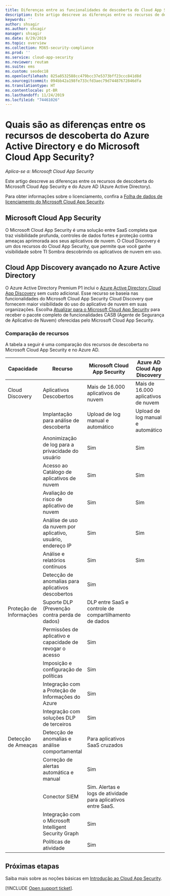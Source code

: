 ```yaml
---
title: Diferenças entre as funcionalidades de descoberta do Cloud App Security e do Azure AD
description: Este artigo descreve as diferenças entre os recursos de descoberta do Microsoft Cloud App Security e do Azure AD.
keywords: ''
author: shsagir
ms.author: shsagir
manager: shsagir
ms.date: 8/29/2019
ms.topic: overview
ms.collection: M365-security-compliance
ms.prod: ''
ms.service: cloud-app-security
ms.reviewer: reutam
ms.suite: ems
ms.custom: seodec18
ms.openlocfilehash: 825a8532588cc479bcc37e5373bff23ccc841d8d
ms.sourcegitcommit: 094bb42a198fe733cfd3aec79d74487672846dfa
ms.translationtype: HT
ms.contentlocale: pt-BR
ms.lasthandoff: 11/24/2019
ms.locfileid: "74461026"
---
```

# <a name="what-are-the-differences-in-discovery-capabilities-for-azure-active-directory-and-microsoft-cloud-app-security"></a>Quais são as diferenças entre os recursos de descoberta do Azure Active Directory e do Microsoft Cloud App Security?

*Aplica-se a: Microsoft Cloud App Security*

Este artigo descreve as diferenças entre os recursos de descoberta do Microsoft Cloud App Security e do Azure AD (Azure Active Directory).

Para obter informações sobre o licenciamento, confira a [Folha de dados de licenciamento do Microsoft Cloud App Security](https://aka.ms/mcaslicensing).

## <a name="microsoft-cloud-app-security"></a>Microsoft Cloud App Security

O Microsoft Cloud App Security é uma solução entre SaaS completa que traz visibilidade profunda, controles de dados fortes e proteção contra ameaças aprimorada aos seus aplicativos de nuvem. O Cloud Discovery é um dos recursos do Cloud App Security, que permite que você ganhe visibilidade sobre TI Sombra descobrindo os aplicativos de nuvem em uso.

## <a name="enhanced-cloud-app-discovery-in-azure-active-directory"></a>Cloud App Discovery avançado no Azure Active Directory

O Azure Active Directory Premium P1 inclui o [Azure Active Directory Cloud App Discovery](https://aka.ms/caddocsnew) sem custo adicional. Esse recurso se baseia nas funcionalidades do Microsoft Cloud App Security Cloud Discovery que fornecem maior visibilidade do uso do aplicativo de nuvem em suas organizações. Escolha [Atualizar para o Microsoft Cloud App Security](https://www.microsoft.com/cloud-platform/cloud-app-security) para receber o pacote completo de funcionalidades CASB (Agente de Segurança de Aplicativo de Nuvem) oferecidas pelo Microsoft Cloud App Security.

### <a name="feature-comparison"></a>Comparação de recursos

A tabela a seguir é uma comparação dos recursos de descoberta no Microsoft Cloud App Security e no Azure AD.

|Capacidade|Recurso|Microsoft Cloud App Security|Azure AD Cloud App Discovery|
|----|----|----|----|
|Cloud Discovery|Aplicativos Descobertos|Mais de 16.000 aplicativos de nuvem|Mais de 16.000 aplicativos de nuvem|
||Implantação para análise de descoberta|Upload de log manual e automático|Upload de log manual e automático|
||Anonimização de log para a privacidade do usuário|Sim|Sim|
||Acesso ao Catálogo de aplicativos de nuvem|Sim|Sim|
||Avaliação de risco de aplicativo de nuvem|Sim|Sim|
||Análise de uso da nuvem por aplicativo, usuário, endereço IP|Sim|Sim|
||Análise e relatórios contínuos|Sim|Sim|
||Detecção de anomalias para aplicativos descobertos|Sim||
|Proteção de Informações|Suporte DLP (Prevenção contra perda de dados)|DLP entre SaaS e controle de compartilhamento de dados||
||Permissões de aplicativo e capacidade de revogar o acesso|Sim||
||Imposição e configuração de políticas|Sim||
||Integração com a Proteção de Informações do Azure |Sim||
||Integração com soluções DLP de terceiros|Sim||
|Detecção de Ameaças|Detecção de anomalias e análise comportamental|Para aplicativos SaaS cruzados||
||Correção de alertas automática e manual|Sim||
||Conector SIEM|Sim. Alertas e logs de atividade para aplicativos entre SaaS.||
||Integração com o Microsoft Intelligent Security Graph|Sim||
||Políticas de atividade|Sim||

## <a name="next-steps"></a>Próximas etapas

Saiba mais sobre as noções básicas em [Introdução ao Cloud App Security](getting-started-with-cloud-app-security.md).

[!INCLUDE [Open support ticket](includes/support.md)].
